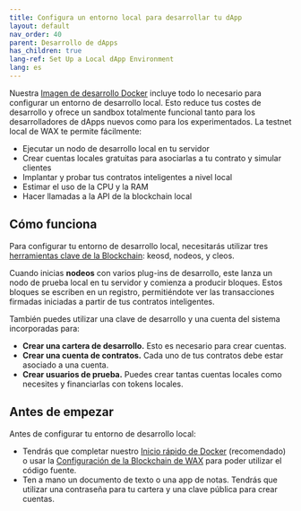 ```yaml
---
title: Configura un entorno local para desarrollar tu dApp
layout: default
nav_order: 40
parent: Desarrollo de dApps
has_children: true
lang-ref: Set Up a Local dApp Environment
lang: es
---
```


Nuestra [Imagen de desarrollo Docker](/es/dapp-development/docker-setup/) incluye todo lo necesario para configurar un entorno de desarrollo local. Esto reduce tus costes de desarrollo y ofrece un sandbox totalmente funcional tanto para los desarrolladores de dApps nuevos como para los experimentados. La testnet local de WAX te permite fácilmente:

- Ejecutar un nodo de desarrollo local en tu servidor
- Crear cuentas locales gratuitas para asociarlas a tu contrato y simular clientes
- Implantar y probar tus contratos inteligentes a nivel local
- Estimar el uso de la CPU y la RAM
- Hacer llamadas a la API de la blockchain local 

## Cómo funciona

Para configurar tu entorno de desarrollo local, necesitarás utilizar tres  [herramientas clave de la Blockchain](/es/tools/blockchain_tools): keosd, nodeos, y cleos.

<!--To get started, you'll need to use three key tools included in the [WAX Blockchain Setup](/es/dapp-development/wax-blockchain-setup/):

- **nodeos:** This is the core WAX node daemon, used to run a local node on your server. **nodeos** can be configured with various plug-ins and options.
- **keosd:** Used to store private keys. This program is automatically started when you initiate **cleos** commands and can start several instances on your local server.
- **cleos:** Used to interact with your local blockchain and manage local wallets and accounts. -->

Cuando inicias **nodeos** con varios plug-ins de desarrollo, este lanza un nodo de prueba local en tu servidor y comienza a producir bloques. Estos bloques se escriben en un registro, permitiéndote ver las transacciones firmadas iniciadas a partir de tus contratos inteligentes. 

También puedes utilizar una clave de desarrollo y una cuenta del sistema incorporadas para: 

- **Crear una cartera de desarrollo.** Esto es necesario para crear cuentas.
- **Crear una cuenta de contratos.** Cada uno de tus contratos debe estar asociado a una cuenta.
- **Crear usuarios de prueba.** Puedes crear tantas cuentas locales como necesites y financiarlas con tokens locales.

## Antes de empezar

Antes de configurar tu entorno de desarrollo local:

- Tendrás que completar nuestro [Inicio rápido de Docker](/es/dapp-development/docker-setup/) (recomendado) o usar la [Configuración de la Blockchain de WAX](/es/dapp-development/wax-blockchain-setup/) para poder utilizar el código fuente.
- Ten a mano un documento de texto o una app de notas. Tendrás que utilizar una contraseña para tu cartera y una clave pública para crear cuentas. 
